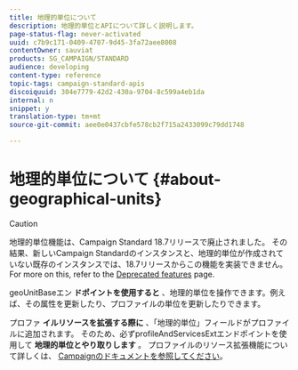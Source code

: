 ```yaml
---
title: 地理的単位について
description: 地理的単位とAPIについて詳しく説明します。
page-status-flag: never-activated
uuid: c7b9c171-0409-4707-9d45-3fa72aee8008
contentOwner: sauviat
products: SG_CAMPAIGN/STANDARD
audience: developing
content-type: reference
topic-tags: campaign-standard-apis
discoiquuid: 304e7779-42d2-430a-9704-8c599a4eb1da
internal: n
snippet: y
translation-type: tm+mt
source-git-commit: aee0e0437cbfe578cb2f715a2433099c79dd1748

---
```



# 地理的単位について {#about-geographical-units}

>[!CAUTION]
>
>地理的単位機能は、Campaign Standard 18.7リリースで廃止されました。
その結果、新しいCampaign Standardのインスタンスと、地理的単位が作成されていない既存のインスタンスでは、18.7リリースからこの機能を実装できません。
For more on this, refer to the <a href="https://helpx.adobe.com/campaign/kb/acs-deprecated-and-removed-features.html">Deprecated features</a> page.

geoUnitBaseエン **ドポイントを使用すると** 、地理的単位を操作できます。例えば、その属性を更新したり、プロファイルの単位を更新したりできます。

プロファ **イルリソースを拡張する際に** 、「地理的単位」フィールドがプロファイルに追加されます。 そのため、必ずprofileAndServicesExtエンドポイントを使用して **地理的単位とやり取りします** 。 プロファイルのリソース拡張機能について詳しくは、 [Campaignのドキュメントを参照してください](https://helpx.adobe.com/campaign/standard/administration/using/organizational-units.html#partitioning-profiles)。
